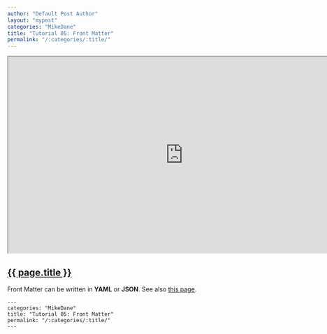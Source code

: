 ```yaml
---
author: "Default Post Author"
layout: "mypost"
categories: "MikeDane"
title: "Tutorial 05: Front Matter"
permalink: "/:categories/:title/"
---
```


<div><iframe width="800" height="450"
src="https://www.youtube.com/embed/ZtEbGztktvc">
</iframe></div>

## [{{ page.title }}](https://youtu.be/ZtEbGztktvc)

Front Matter can be written in **YAML** or **JSON**.
See also [this page](https://raw.githubusercontent.com/webjekyll/jekyll/master/_posts/2019-06-15-Tutorial-05.md).

```
---
categories: "MikeDane"
title: "Tutorial 05: Front Matter"
permalink: "/:categories/:title/"
---
```

